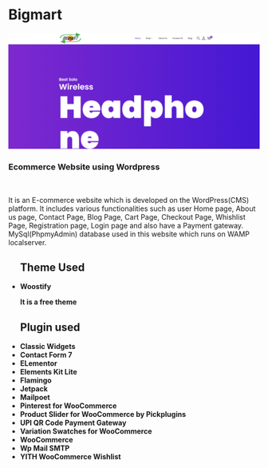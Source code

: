 <h1 text-align="center"><b>Bigmart</b></h1>
<img src="bigmart.PNG">
 <h3  text-align="center"><b>Ecommerce Website using Wordpress</b></h3>
 <br>
<p>It is an E-commerce website which  is developed on the WordPress(CMS) platform. It includes  various functionalities such as user Home page, About us page, Contact Page, Blog Page, Cart Page, Checkout Page, Whishlist Page, Registration page, Login page and also have a Payment gateway. MySql(PhpmyAdmin) database used in this website which runs on WAMP localserver.</p>
<ul>
<h2><b>Theme Used<b></h2>
<li>Woostify
<p>It is a free theme</p>
</li>
</ul>
<ul>
<h2><b>Plugin used</b></h2>
<li>Classic Widgets</li>
<li>Contact Form 7</li>
<li>ELementor</li>
<li>Elements Kit Lite</li>
<li>Flamingo</li>
<li>Jetpack</li>
<li>Mailpoet</li>
<li>Pinterest for WooCommerce</li>
<li>Product Slider for WooCommerce by Pickplugins</li>
<li>UPI QR Code Payment Gateway</li>
<li>Variation Swatches for WooCommerce</li>
<li>WooCommerce</li>
<li>Wp Mail SMTP</li>
<li>YITH WooCommerce Wishlist</li>
</ul>